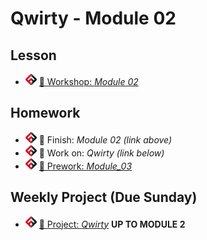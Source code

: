 # Qwirty - Module 02

## Lesson
<!-- - ![FSA](/logo.png) [📺 Lecture]() -->
<!-- - ![FSA](/logo.png) [👾 Demo Code](demo.html) -->
- ![FSA](/logo.png) [🔬 Workshop: *Module 02*](https://learn.fullstackacademy.com/workshop/5e30aeeb326e9e00048348e5/content/5e30aeeb326e9e00048348ed/text)
<!-- - ![FSA](/logo.png) [👾 Solution: *Module 02*](https://learn.fullstackacademy.com/workshop/5e30aeeb326e9e00048348e5/content/5e30b0c458db650004b27b20/text) -->

## Homework
- ![FSA](/logo.png) 🔬 Finish: *Module 02 (link above)*
- ![FSA](/logo.png) 🔬 Work on: *Qwirty (link below)*
- ![FSA](/logo.png) [📖 Prework: *Module_03*](https://learn.fullstackacademy.com/workshop/5e30aef4326e9e00048348fa/content/5e30aef4326e9e0004834900/text)

## Weekly Project (Due Sunday)
- ![FSA](/logo.png) [🔬 Project: *Qwirty*](https://learn.fullstackacademy.com/workshop/5e308fc3b3c09200045a7a13/content/5e308fc4b3c09200045a7a23/text) __UP TO MODULE 2__
